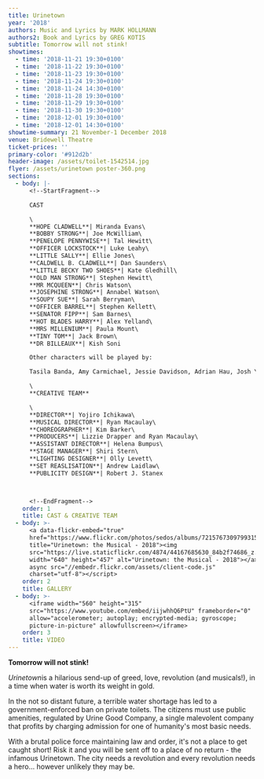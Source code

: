 ```yaml
---
title: Urinetown
year: '2018'
authors: Music and Lyrics by MARK HOLLMANN
authors2: Book and Lyrics by GREG KOTIS
subtitle: Tomorrow will not stink!
showtimes:
  - time: '2018-11-21 19:30+0100'
  - time: '2018-11-22 19:30+0100'
  - time: '2018-11-23 19:30+0100'
  - time: '2018-11-24 19:30+0100'
  - time: '2018-11-24 14:30+0100'
  - time: '2018-11-28 19:30+0100'
  - time: '2018-11-29 19:30+0100'
  - time: '2018-11-30 19:30+0100'
  - time: '2018-12-01 19:30+0100'
  - time: '2018-12-01 14:30+0100'
showtime-summary: 21 November-1 December 2018
venue: Bridewell Theatre
ticket-prices: ''
primary-color: '#912d2b'
header-image: /assets/toilet-1542514.jpg
flyer: /assets/urinetown poster-360.png
sections:
  - body: |-
      <!--StartFragment-->

      CAST

      \
      **HOPE CLADWELL**| Miranda Evans\
      **BOBBY STRONG**| Joe McWilliam\
      **PENELOPE PENNYWISE**| Tal Hewitt\
      **OFFICER LOCKSTOCK**| Luke Leahy\
      **LITTLE SALLY**| Ellie Jones\
      **CALDWELL B. CLADWELL**| Dan Saunders\
      **LITTLE BECKY TWO SHOES**| Kate Gledhill\
      **OLD MAN STRONG**| Stephen Hewitt\
      **MR MCQUEEN**| Chris Watson\
      **JOSEPHINE STRONG**| Annabel Watson\
      **SOUPY SUE**| Sarah Berryman\
      **OFFICER BARREL**| Stephen Kellett\
      **SENATOR FIPP**| Sam Barnes\
      **HOT BLADES HARRY**| Alex Yelland\
      **MRS MILLENIUM**| Paula Mount\
      **TINY TOM**| Jack Brown\
      **DR BILLEAUX**| Kish Soni

      Other characters will be played by:

      Tasila Banda, Amy Carmichael, Jessie Davidson, Adrian Hau, Josh Yeardley

      \
      **CREATIVE TEAM**

      \
      **DIRECTOR**| Yojiro Ichikawa\
      **MUSICAL DIRECTOR**| Ryan Macaulay\
      **CHOREOGRAPHER**| Kim Barker\
      **PRODUCERS**| Lizzie Drapper and Ryan Macaulay\
      **ASSISTANT DIRECTOR**| Helena Bumpus\
      **STAGE MANAGER**| Shiri Stern\
      **LIGHTING DESIGNER**| Olly Levett\
      **SET REASLISATION**| Andrew Laidlaw\
      **PUBLICITY DESIGN**| Robert J. Stanex



      <!--EndFragment-->
    order: 1
    title: CAST & CREATIVE TEAM
  - body: >-
      <a data-flickr-embed="true"
      href="https://www.flickr.com/photos/sedos/albums/72157673097993157"
      title="Urinetown: the Musical - 2018"><img
      src="https://live.staticflickr.com/4874/44167685630_84b2f74686_z.jpg"
      width="640" height="457" alt="Urinetown: the Musical - 2018"></a><script
      async src="//embedr.flickr.com/assets/client-code.js"
      charset="utf-8"></script>
    order: 2
    title: GALLERY
  - body: >-
      <iframe width="560" height="315"
      src="https://www.youtube.com/embed/iijwhhQ6PtU" frameborder="0"
      allow="accelerometer; autoplay; encrypted-media; gyroscope;
      picture-in-picture" allowfullscreen></iframe>
    order: 3
    title: VIDEO
---
```

<!--StartFragment-->

**Tomorrow will not stink!**

*Urinetown*is a hilarious send-up of greed, love, revolution (and musicals!), in a time when water is worth its weight in gold.

In the not so distant future, a terrible water shortage has led to a government-enforced ban on private toilets. The citizens must use public amenities, regulated by Urine Good Company, a single malevolent company that profits by charging admission for one of humanity's most basic needs.

With a brutal police force maintaining law and order, it's not a place to get caught short! Risk it and you will be sent off to a place of no return - the infamous Urinetown. The city needs a revolution and every revolution needs a hero... however unlikely they may be.

<!--EndFragment-->

